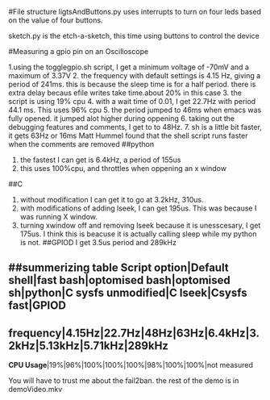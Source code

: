 #File structure
ligtsAndButtons.py uses interrupts to turn on four leds based on the value of four buttons.

sketch.py is the etch-a-sketch, this time using buttons to control the device


#Measuring a gpio pin on an Oscilloscope

1.using the togglegpio.sh script, I get a minimum voltage of -70mV and a maximum of 3.37V
2. the frequency with default settings is 4.15 Hz, giving a period of 241ms. this is because the sleep time is for a half period. there is extra delay becaus efile writes take time.about 20% in this case
3. the script is using 19% cpu
4. with a wait time of 0.01, I get 22.7Hz with period 44.1 ms. This uses 96% cpu
5. the period jumped to 46ms when emacs was fully opened. it jumped  alot higher during oppening
6. taking out the debugging features and comments, I get to to 48Hz. 
7. sh is a little bit faster, it gets 63Hz or 16ms
Matt Hummel found that the shell script runs faster when the comments are removed
##python
1. the fastest I can get is 6.4kHz, a period of 155us
2. this uses 100%cpu, and throttles when oppening an x window

##C
1. without modification I can get it to go at 3.2kHz, 310us.
2. with modifications of adding lseek, I can get 195us. This was because I was running X window.
3. turning xwindow off and removing lseek because it is unesscesary, I get 175us. I think this is beacuse it is actually calling sleep while my python is not.
##GPIOD
I get 3.5us period and 289kHz

##summerizing table
**Script option**|Default shell|fast bash|optomised bash|optomised sh|python|C sysfs unmodified|C lseek|Csysfs fast|GPIOD
------------
**frequency**|4.15Hz|22.7Hz|48Hz|63Hz|6.4kHz|3.2kHz|5.13kHz|5.71kHz|289kHz
---------
**CPU Usage**|19%|96%|100%|100%|100%|98%|100%|100%|not measured



You will have to trust me about the fail2ban. the rest of the demo is in demoVideo.mkv